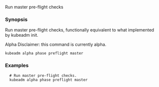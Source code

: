 Run master pre-flight checks

### Synopsis


Run master pre-flight checks, functionally equivalent to what implemented by kubeadm init. 

Alpha Disclaimer: this command is currently alpha.

```
kubeadm alpha phase preflight master
```

### Examples

```
  # Run master pre-flight checks.
  kubeadm alpha phase preflight master
```

